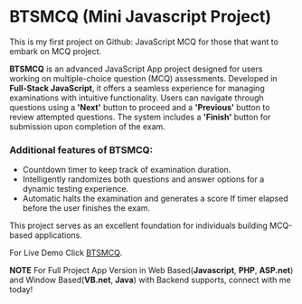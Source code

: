 # BTSMCQ (Mini Javascript Project) 
This is my first project on Github: JavaScript MCQ for those that want to embark on MCQ project.

**BTSMCQ** is an advanced JavaScript App project designed for users working on multiple-choice question (MCQ) assessments. Developed in **Full-Stack JavaScript**, it offers a seamless experience for managing examinations with intuitive functionality. Users can navigate through questions using a **'Next'** button to proceed and a **'Previous'** button to review attempted questions. The system includes a **'Finish'** button for submission upon completion of the exam.

### Additional features of BTSMCQ: 
* Countdown timer to keep track of examination duration. 
* Intelligently randomizes both questions and answer options for a dynamic testing experience. 
* Automatic halts the examination and generates a score If timer elapsed before the user finishes the exam.

This project serves as an excellent foundation for individuals building MCQ-based applications.

For Live Demo Click [BTSMCQ](https://btsmcqdemo.bravotechsol.com/).

**NOTE** 
For Full Project App Version in Web Based(**Javascript**, **PHP**, **ASP.net**) and Window Based(**VB.net**, **Java**) with Backend supports, connect with me today!



